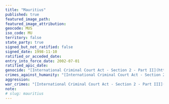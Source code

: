 ```yaml
---
title: "Mauritius"
published: true
featured_image_path:
featured_image_attribution:
geocode: MUS
iso_code: MU
territory: false
state_party: true
signed_but_not_ratified: false
signed_date: 1998-11-10
ratified_or_acceded_date:
entry_into_force_date: 2002-07-01
ratified_apic_date:
genocide: "[International Criminal Court Act - Section 2 - Part II](https://iccdb.hrlc.net/data/doc/467/keyword/46/) [Mutual Assistance in Criminal and Related Matters Act 2003](https://iccdb.hrlc.net/data/doc/327/keyword/46/)"
crimes_against_humanity: "[International Criminal Court Act - Section 2 - Part I](https://iccdb.hrlc.net/data/doc/467/keyword/13/) [Mutual Assistance in Criminal and Related Matters Act 2003](https://iccdb.hrlc.net/data/doc/327/keyword/13/)"
aggression:
war_crimes: "[International Criminal Court Act - Section 2 - Part III](https://iccdb.hrlc.net/data/doc/467/keyword/145/) [Mutual Assistance in Criminal and Related Matters Act 2003](https://iccdb.hrlc.net/data/doc/327/keyword/145/)"
note:
# slug: mauritius
---
```

